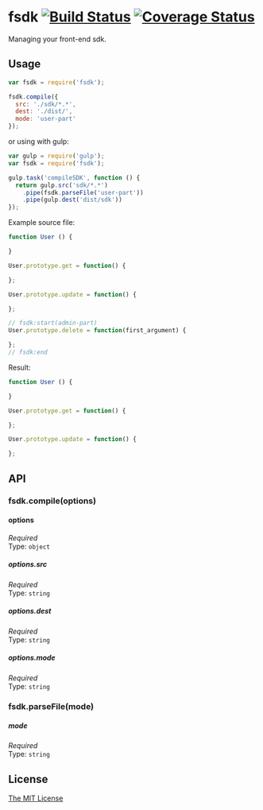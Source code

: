 # fsdk [![Build Status](https://travis-ci.org/nevech/fsdk.svg?branch=master)](https://travis-ci.org/nevech/fsdk) [![Coverage Status](https://coveralls.io/repos/nevech/fsdk/badge.svg?branch=master&service=github)](https://coveralls.io/github/nevech/cut-substring?branch=master)

Managing your front-end sdk.

## Usage

```js
var fsdk = require('fsdk');

fsdk.compile({
  src: './sdk/*.*',
  dest: './dist/',
  mode: 'user-part'
});
```

or using with gulp:

```js
var gulp = require('gulp');
var fsdk = require('fsdk');

gulp.task('compileSDK', function () {
  return gulp.src('sdk/*.*')
    .pipe(fsdk.parseFile('user-part'))
    .pipe(gulp.dest('dist/sdk'))
});
```

Example source file:

```js
function User () {

}

User.prototype.get = function() {

};

User.prototype.update = function() {

};

// fsdk:start(admin-part)
User.prototype.delete = function(first_argument) {

};
// fsdk:end
```

Result:

```js
function User () {

}

User.prototype.get = function() {

};

User.prototype.update = function() {

};
```

## API

### fsdk.compile(options)

#### options

*Required*  
Type: `object`

##### options.src
*Required*  
Type: `string`

##### options.dest
*Required*  
Type: `string`

##### options.mode
*Required*  
Type: `string`

### fsdk.parseFile(mode)

##### mode
*Required*  
Type: `string`

## License
[The MIT License](./LICENSE)
